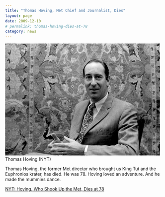 ```yaml
---
title: "Thomas Hoving, Met Chief and Journalist, Dies"
layout: page
date: 2009-12-10
# permalink: thomas-hoving-dies-at-78
category: news
---
```

![Thomas Hoving (NYT)](/assets/img/popup.jpg)
Thomas Hoving (NYT)

Thomas Hoving, the former Met director who brought us King Tut and the Euphronios krater, has died. He was 78. Hoving loved an adventure. And he made the mummies dance.

[NYT: Hoving, Who Shook Up the Met, Dies at 78](http://www.nytimes.com/2009/12/11/arts/design/11hoving.html)